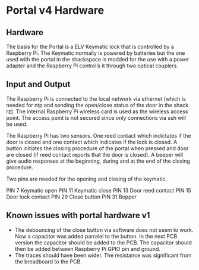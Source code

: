 # Portal v4 Hardware

## Hardware

The basis for the Portal is a ELV Keymatic lock that is controlled by a Raspberry Pi. The Keymatic normally is powered by batteries but the one used with the portal in the shackspace is modded for the use with a power adapter and the Raspberry Pi controlls it through two optical couplers.

## Input and Output

The Raspberry Pi is connected to the local network via ethernet (which is needed for ntp and sending the open/close status of the door in the shack rz). The internal Raspberry Pi wireless card is used as the wireless access point. The access point is not secured since only connections via ssh will be used.

The Raspberry Pi has two sensors. One reed contact which indictates if the door is closed and one contact which indicates if the lock is closed. A button initiates the closing procedure of the portal when pressed and door are closed (if reed contact reports that the door is closed). A beeper will give audio responses at the beginning, during and at the end of the closing procedure.

Two pins are needed for the opening and closing of the keymatic.

PIN 7	Keymatic open
PIN 11	Keymatic close
PIN 13	Door reed contact
PIN 15	Door lock contact
PIN 29	Close button
PIN 31	Bepper

## Known issues with portal hardware v1

* The debouncing of the close button via software does not seem to work. Now a capacitor was added parralel to the button. In the next PCB version the capacitor should be added to the PCB. The capacitor should then be added between Raspberry Pi GPIO pin and ground.
* The traces should have been wider. The resistance was significant from the breadboard to the PCB.

